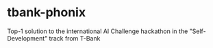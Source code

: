 # tbank-phonix
Top-1 solution to the international AI Challenge hackathon in the "Self-Development" track from T-Bank
